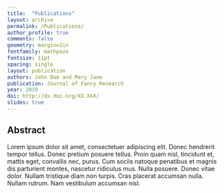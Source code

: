```yaml
---
title:  "Publications"
layout: archive
permalink: /Publications/
author_profile: true
comments: false
geometry: margin=1in
fontfamily: mathpazo
fontsize: 11pt
spacing: single
layout: publication
authors: John Doe and Mary Jane
publication: Journal of Fancy Research
year: 2019
doi: http://dx.doi.org/XX.XXX/
slides: true
---
```


## Abstract

Lorem ipsum dolor sit amet, consectetuer adipiscing elit. Donec
hendrerit tempor tellus. Donec pretium posuere tellus. Proin quam
nisl, tincidunt et, mattis eget, convallis nec, purus. Cum sociis
natoque penatibus et magnis dis parturient montes, nascetur
ridiculus mus. Nulla posuere. Donec vitae dolor. Nullam tristique
diam non turpis. Cras placerat accumsan nulla. Nullam rutrum. Nam
vestibulum accumsan nisl.
